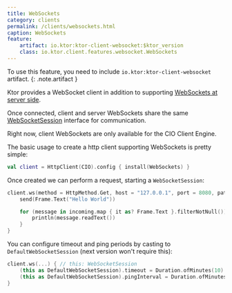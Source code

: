 ```yaml
---
title: WebSockets
category: clients
permalink: /clients/websockets.html
caption: WebSockets  
feature:
    artifact: io.ktor:ktor-client-websocket:$ktor_version
    class: io.ktor.client.features.websocket.WebSockets
---
```


To use this feature, you need to include `io.ktor:ktor-client-websocket` artifact.
{: .note.artifact }

Ktor provides a WebSocket client in addition to supporting [WebSockets at server side](/features/websockets.html). 

Once connected, client and server WebSockets share the same [WebSocketSession](/features/websockets.html#WebSocketSession)
interface for communication.

Right now, client WebSockets are only available for the CIO Client Engine.

The basic usage to create a http client supporting WebSockets is pretty simple:

```kotlin
val client = HttpClient(CIO).config { install(WebSockets) }
```

Once created we can perform a request, starting a `WebSocketSession`:

```kotlin
client.ws(method = HttpMethod.Get, host = "127.0.0.1", port = 8080, path = "/route/path/to/ws") { // this: WebSocketSession
    send(Frame.Text("Hello World"))

    for (message in incoming.map { it as? Frame.Text }.filterNotNull()) {
        println(message.readText())
    }
}
```

You can configure timeout and ping periods by casting to `DefaultWebSocketSession` (next version won't require this):

```kotlin
client.ws(...) { // this: WebSocketSession
    (this as DefaultWebSocketSession).timeout = Duration.ofMinutes(10)
    (this as DefaultWebSocketSession).pingInterval = Duration.ofMinutes(10) // null to disable it
}
```
